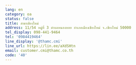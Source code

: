 ```yaml
---
lang: en
category: oa
status: false
title: สาขาเชียงใหม่
address: 11/54 หมู่ที่ 3 ตำบลหนองหอย อำเภอเมืองเชียงใหม่ จ.เชียงใหม่ 50000
tel_display: 098-441-9464
tel: '0984419464'
line_display: '@thamc.cmi'
line_url: https://lin.ee/aXdSHtn
email: customer.cmi@thamc.co.th
code: '40'
---
```

